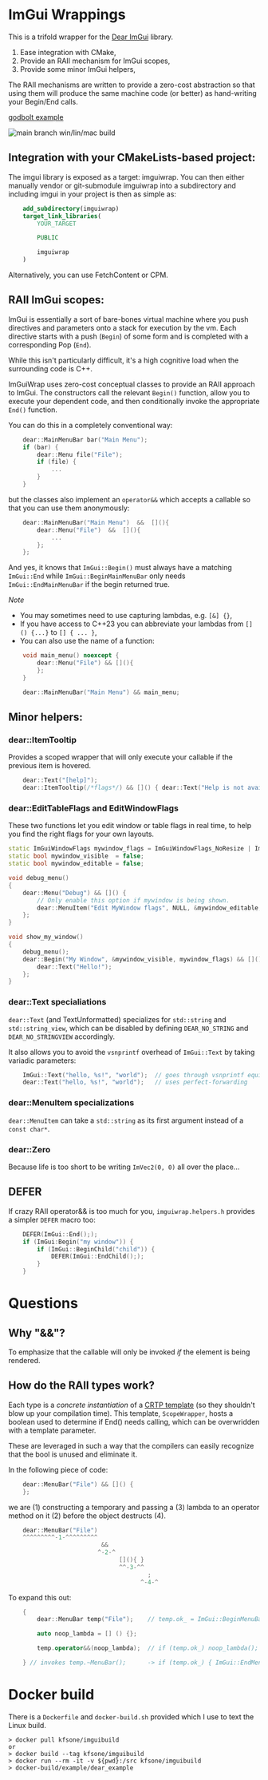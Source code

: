 # ImGui Wrappings

This is a trifold wrapper for the [Dear ImGui](https://github.com/ocornut/imgui) library.

1. Ease integration with CMake,
2. Provide an RAII mechanism for ImGui scopes,
3. Provide some minor ImGui helpers,

The RAII mechanisms are written to provide a zero-cost abstraction so that using them
will produce the same machine code (or better) as hand-writing your Begin/End calls.

[godbolt example](https://gcc.godbolt.org/z/saeejdaj4)

![main branch win/lin/mac build](https://github.com/kfsone/imguiwrap/actions/workflows/cmake.yml/badge.svg)

## Integration with your CMakeLists-based project:

The imgui library is exposed as a target: imguiwrap. You can then either manually vendor
or git-submodule imguiwrap into a subdirectory and including imgui in your project is
then as simple as:

```cmake
    add_subdirectory(imguiwrap)
    target_link_libraries(
        YOUR_TARGET

        PUBLIC

        imguiwrap
    )
```

Alternatively, you can use FetchContent or CPM.

## RAII ImGui scopes:

ImGui is essentially a sort of bare-bones virtual machine where you push directives and
parameters onto a stack for execution by the vm. Each directive starts with a push (`Begin`)
of some form and is completed with a corresponding Pop (`End`).

While this isn't particularly difficult, it's a high cognitive load when the surrounding code
is C++.

ImGuiWrap uses zero-cost conceptual classes to provide an RAII approach to ImGui. The constructors
call the relevant `Begin()` function, allow you to execute your dependent code, and then 
conditionally invoke the appropriate `End()` function.

You can do this in a completely conventional way:

```c++
    dear::MainMenuBar bar("Main Menu");
    if (bar) {
        dear::Menu file("File");
        if (file) {
            ...
        }
    }
```

but the classes also implement an `operator&&` which accepts a callable so that you can use them
anonymously:

```c++
    dear::MainMenuBar("Main Menu")  &&  [](){
        dear::Menu("File")  &&  [](){
            ...
        };
    };
```

And yes, it knows that `ImGui::Begin()` must always have a matching `ImGui::End` while
`ImGui::BeginMainMenuBar` only needs `ImGui::EndMainMenuBar` if the begin returned true.


*Note*
- You may sometimes need to use capturing lambdas, e.g. `[&] {}`,
- If you have access to C++23 you can abbreviate your lambdas from `[] () {...}` to `[] { ... }`,
- You can also use the name of a function:

```c++
    void main_menu() noexcept {
        dear::Menu("File") && [](){
        };
    }

    dear::MainMenuBar("Main Menu") && main_menu;
```

## Minor helpers:

### dear::ItemTooltip

Provides a scoped wrapper that will only execute your callable if the previous item is hovered.

```c++
    dear::Text("[help]");
    dear::ItemTooltip(/*flags*/) && []() { dear::Text("Help is not available"); }
```

### dear::EditTableFlags and EditWindowFlags

These two functions let you edit window or table flags in real time, to help you find
the right flags for your own layouts.

```c++
static ImGuiWindowFlags mywindow_flags = ImGuiWindowFlags_NoResize | ImGuiWindowFlags_AlwaysVerticalScrollbar;
static bool mywindow_visible  = false;
static bool mywindow_editable = false;

void debug_menu()
{
    dear::Menu("Debug") && []() {
        // Only enable this option if mywindow is being shown.
        dear::MenuItem("Edit MyWindow flags", NULL, &mywindow_editable, mywindow_visible));
    };
}

void show_my_window()
{
    debug_menu();
    dear::Begin("My Window", &mywindow_visible, mywindow_flags) && []() {
        dear::Text("Hello!");
    };
}
```

### dear::Text specialiations

`dear::Text` (and TextUnformatted) specializes for `std::string` and `std::string_view`, which
can be disabled by defining `DEAR_NO_STRING` and `DEAR_NO_STRINGVIEW` accordingly.

It also allows you to avoid the `vsnprintf` overhead of `ImGui::Text` by taking variadic
parameters:

```c++
    ImGui::Text("hello, %s!", "world");  // goes through vsnprintf equiv
    dear::Text("hello, %s!", "world");   // uses perfect-forwarding
```

### dear::MenuItem specializations

`dear::MenuItem` can take a `std::string` as its first argument instead of a `const char*`.

### dear::Zero

Because life is too short to be writing `ImVec2(0, 0)` all over the place...

## DEFER

If crazy RAII operator&& is too much for you, `imguiwrap.helpers.h` provides a simpler
`DEFER` macro too:

```cpp
    DEFER(ImGui::End(););
    if (ImGui:Begin("my window")) {
        if (ImGui::BeginChild("child")) {
            DEFER(ImGui::EndChild(););
        }
    }
```

# Questions

## Why "&&"?

To emphasize that the callable will only be invoked *if* the element is
being rendered.

## How do the RAII types work?

Each type is a *concrete instantiation* of a 
[CRTP template](https://en.wikipedia.org/wiki/Curiously_recurring_template_pattern)
(so they shouldn't blow up your compilation time). This template, `ScopeWrapper`,
hosts a boolean used to determine if End() needs calling, which can be overwridden
with a template parameter.

These are leveraged in such a way that the compilers can easily recognize that the
bool is unused and eliminate it.

In the following piece of code:

```cpp
    dear::MenuBar("File") && []() {
    };
```

we are (1) constructing a temporary and passing a (3) lambda to an operator method on it
(2) before the object destructs (4).

```cpp
    dear::MenuBar("File")
    ^^^^^^^^^-1-^^^^^^^^^
                          && 
                         ^-2-^
                               [](){ }
                               ^^-3-^^
                                       ;
                                     ^-4-^
```

To expand this out:

```cpp
    {
        dear::MenuBar temp("File");    // temp.ok_ = ImGui::BeginMenuBar("File");

        auto noop_lambda = [] () {};

        temp.operator&&(noop_lambda);  // if (temp.ok_) noop_lambda();

    } // invokes temp.~MenuBar();      -> if (temp.ok_) { ImGui::EndMenuBar(); }
```


# Docker build

There is a `Dockerfile` and `docker-build.sh` provided which I use to text the Linux
build.

    > docker pull kfsone/imguibuild
    or
    > docker build --tag kfsone/imguibuild
    > docker run --rm -it -v ${pwd}:/src kfsone/imguibuild
    > docker-build/example/dear_example
